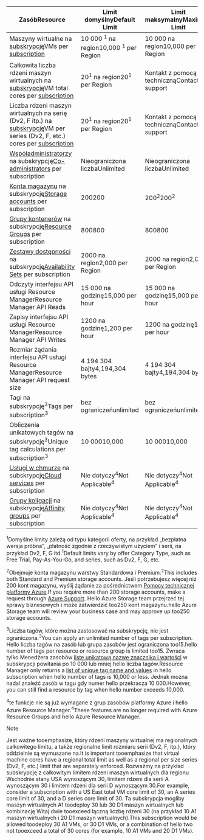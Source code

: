 | <span data-ttu-id="b8e04-101">Zasób</span><span class="sxs-lookup"><span data-stu-id="b8e04-101">Resource</span></span> | <span data-ttu-id="b8e04-102">Limit domyślny</span><span class="sxs-lookup"><span data-stu-id="b8e04-102">Default Limit</span></span> | <span data-ttu-id="b8e04-103">Limit maksymalny</span><span class="sxs-lookup"><span data-stu-id="b8e04-103">Maximum Limit</span></span> |
| --- | --- | --- |
| <span data-ttu-id="b8e04-104">Maszyny wirtualne na [subskrypcję](../articles/billing-buy-sign-up-azure-subscription.md)</span><span class="sxs-lookup"><span data-stu-id="b8e04-104">VMs per [subscription](../articles/billing-buy-sign-up-azure-subscription.md)</span></span> |<span data-ttu-id="b8e04-105">10 000 <sup>1</sup> na region</span><span class="sxs-lookup"><span data-stu-id="b8e04-105">10,000 <sup>1</sup> per Region</span></span> |<span data-ttu-id="b8e04-106">10 000 na region</span><span class="sxs-lookup"><span data-stu-id="b8e04-106">10,000 per Region</span></span> |
| <span data-ttu-id="b8e04-107">Całkowita liczba rdzeni maszyn wirtualnych na [subskrypcję](../articles/billing-buy-sign-up-azure-subscription.md)</span><span class="sxs-lookup"><span data-stu-id="b8e04-107">VM total cores per [subscription](../articles/billing-buy-sign-up-azure-subscription.md)</span></span> |<span data-ttu-id="b8e04-108">20<sup>1</sup> na region</span><span class="sxs-lookup"><span data-stu-id="b8e04-108">20<sup>1</sup> per Region</span></span> | <span data-ttu-id="b8e04-109">Kontakt z pomocą techniczną</span><span class="sxs-lookup"><span data-stu-id="b8e04-109">Contact support</span></span> |
| <span data-ttu-id="b8e04-110">Liczba rdzeni maszyn wirtualnych na serię (Dv2, F itp.) na [subskrypcję](../articles/billing-buy-sign-up-azure-subscription.md)</span><span class="sxs-lookup"><span data-stu-id="b8e04-110">VM per series (Dv2, F, etc.) cores per [subscription](../articles/billing-buy-sign-up-azure-subscription.md)</span></span> |<span data-ttu-id="b8e04-111">20<sup>1</sup> na region</span><span class="sxs-lookup"><span data-stu-id="b8e04-111">20<sup>1</sup> per Region</span></span> | <span data-ttu-id="b8e04-112">Kontakt z pomocą techniczną</span><span class="sxs-lookup"><span data-stu-id="b8e04-112">Contact support</span></span> |
| <span data-ttu-id="b8e04-113">[Współadministratorzy](../articles/billing-add-change-azure-subscription-administrator.md) na subskrypcję</span><span class="sxs-lookup"><span data-stu-id="b8e04-113">[Co-administrators](../articles/billing-add-change-azure-subscription-administrator.md) per subscription</span></span> |<span data-ttu-id="b8e04-114">Nieograniczona liczba</span><span class="sxs-lookup"><span data-stu-id="b8e04-114">Unlimited</span></span> |<span data-ttu-id="b8e04-115">Nieograniczona liczba</span><span class="sxs-lookup"><span data-stu-id="b8e04-115">Unlimited</span></span> |
| <span data-ttu-id="b8e04-116">[Konta magazynu](../articles/storage/common/storage-create-storage-account.md) na subskrypcję</span><span class="sxs-lookup"><span data-stu-id="b8e04-116">[Storage accounts](../articles/storage/common/storage-create-storage-account.md) per subscription</span></span> |<span data-ttu-id="b8e04-117">200</span><span class="sxs-lookup"><span data-stu-id="b8e04-117">200</span></span> |<span data-ttu-id="b8e04-118">200<sup>2</sup></span><span class="sxs-lookup"><span data-stu-id="b8e04-118">200<sup>2</sup></span></span> |
| <span data-ttu-id="b8e04-119">[Grupy kontenerów](../articles/azure-resource-manager/resource-group-overview.md) na subskrypcję</span><span class="sxs-lookup"><span data-stu-id="b8e04-119">[Resource Groups](../articles/azure-resource-manager/resource-group-overview.md) per subscription</span></span> |<span data-ttu-id="b8e04-120">800</span><span class="sxs-lookup"><span data-stu-id="b8e04-120">800</span></span> |<span data-ttu-id="b8e04-121">800</span><span class="sxs-lookup"><span data-stu-id="b8e04-121">800</span></span> |
| <span data-ttu-id="b8e04-122">[Zestawy dostępności](../articles/virtual-machines/windows/manage-availability.md#configure-multiple-virtual-machines-in-an-availability-set-for-redundancy) na subskrypcję</span><span class="sxs-lookup"><span data-stu-id="b8e04-122">[Availability Sets](../articles/virtual-machines/windows/manage-availability.md#configure-multiple-virtual-machines-in-an-availability-set-for-redundancy) per subscription</span></span> |<span data-ttu-id="b8e04-123">2000 na region</span><span class="sxs-lookup"><span data-stu-id="b8e04-123">2,000 per Region</span></span> |<span data-ttu-id="b8e04-124">2000 na region</span><span class="sxs-lookup"><span data-stu-id="b8e04-124">2,000 per Region</span></span> |
| <span data-ttu-id="b8e04-125">Odczyty interfejsu API usługi Resource Manager</span><span class="sxs-lookup"><span data-stu-id="b8e04-125">Resource Manager API Reads</span></span> |<span data-ttu-id="b8e04-126">15 000 na godzinę</span><span class="sxs-lookup"><span data-stu-id="b8e04-126">15,000 per hour</span></span> |<span data-ttu-id="b8e04-127">15 000 na godzinę</span><span class="sxs-lookup"><span data-stu-id="b8e04-127">15,000 per hour</span></span> |
| <span data-ttu-id="b8e04-128">Zapisy interfejsu API usługi Resource Manager</span><span class="sxs-lookup"><span data-stu-id="b8e04-128">Resource Manager API Writes</span></span> |<span data-ttu-id="b8e04-129">1200 na godzinę</span><span class="sxs-lookup"><span data-stu-id="b8e04-129">1,200 per hour</span></span> |<span data-ttu-id="b8e04-130">1200 na godzinę</span><span class="sxs-lookup"><span data-stu-id="b8e04-130">1,200 per hour</span></span> |
| <span data-ttu-id="b8e04-131">Rozmiar żądania interfejsu API usługi Resource Manager</span><span class="sxs-lookup"><span data-stu-id="b8e04-131">Resource Manager API request size</span></span> |<span data-ttu-id="b8e04-132">4 194 304 bajty</span><span class="sxs-lookup"><span data-stu-id="b8e04-132">4,194,304 bytes</span></span> |<span data-ttu-id="b8e04-133">4 194 304 bajty</span><span class="sxs-lookup"><span data-stu-id="b8e04-133">4,194,304 bytes</span></span> |
| <span data-ttu-id="b8e04-134">Tagi na subskrypcję<sup>3</sup></span><span class="sxs-lookup"><span data-stu-id="b8e04-134">Tags per subscription<sup>3</sup></span></span> |<span data-ttu-id="b8e04-135">bez ograniczeń</span><span class="sxs-lookup"><span data-stu-id="b8e04-135">unlimited</span></span> |<span data-ttu-id="b8e04-136">bez ograniczeń</span><span class="sxs-lookup"><span data-stu-id="b8e04-136">unlimited</span></span> |
| <span data-ttu-id="b8e04-137">Obliczenia unikatowych tagów na subskrypcję<sup>3</sup></span><span class="sxs-lookup"><span data-stu-id="b8e04-137">Unique tag calculations per subscription<sup>3</sup></span></span> | <span data-ttu-id="b8e04-138">10 000</span><span class="sxs-lookup"><span data-stu-id="b8e04-138">10,000</span></span> | <span data-ttu-id="b8e04-139">10 000</span><span class="sxs-lookup"><span data-stu-id="b8e04-139">10,000</span></span> |
| <span data-ttu-id="b8e04-140">[Usługi w chmurze](../articles/cloud-services/cloud-services-choose-me.md) na subskrypcję</span><span class="sxs-lookup"><span data-stu-id="b8e04-140">[Cloud services](../articles/cloud-services/cloud-services-choose-me.md) per subscription</span></span> |<span data-ttu-id="b8e04-141">Nie dotyczy<sup>4</sup></span><span class="sxs-lookup"><span data-stu-id="b8e04-141">Not Applicable<sup>4</sup></span></span> |<span data-ttu-id="b8e04-142">Nie dotyczy<sup>4</sup></span><span class="sxs-lookup"><span data-stu-id="b8e04-142">Not Applicable<sup>4</sup></span></span> |
| <span data-ttu-id="b8e04-143">[Grupy koligacji](../articles/virtual-network/virtual-networks-migrate-to-regional-vnet.md) na subskrypcję</span><span class="sxs-lookup"><span data-stu-id="b8e04-143">[Affinity groups](../articles/virtual-network/virtual-networks-migrate-to-regional-vnet.md) per subscription</span></span> |<span data-ttu-id="b8e04-144">Nie dotyczy<sup>4</sup></span><span class="sxs-lookup"><span data-stu-id="b8e04-144">Not Applicable<sup>4</sup></span></span> |<span data-ttu-id="b8e04-145">Nie dotyczy<sup>4</sup></span><span class="sxs-lookup"><span data-stu-id="b8e04-145">Not Applicable<sup>4</sup></span></span> |

<span data-ttu-id="b8e04-146"><sup>1</sup>Domyślne limity zależą od typu kategorii oferty, na przykład „bezpłatna wersja próbna”, „płatność zgodnie z rzeczywistym użyciem” i serii, na przykład Dv2, F, G itd.</span><span class="sxs-lookup"><span data-stu-id="b8e04-146"><sup>1</sup>Default limits vary by offer Category Type, such as Free Trial, Pay-As-You-Go, and series, such as Dv2, F, G, etc.</span></span>

<span data-ttu-id="b8e04-147"><sup>2</sup>Obejmuje konta magazynu warstwy Standardowa i Premium.</span><span class="sxs-lookup"><span data-stu-id="b8e04-147"><sup>2</sup>This includes both Standard and Premium storage accounts.</span></span> <span data-ttu-id="b8e04-148">Jeśli potrzebujesz więcej niż 200 kont magazynu, wyślij żądanie za pośrednictwem [Pomocy technicznej platformy Azure](https://azure.microsoft.com/support/faq/).</span><span class="sxs-lookup"><span data-stu-id="b8e04-148">If you require more than 200 storage accounts, make a request through [Azure Support](https://azure.microsoft.com/support/faq/).</span></span> <span data-ttu-id="b8e04-149">Hello Azure Storage team przejrzeć tej sprawy biznesowych i może zatwierdzić too250 kont magazynu.</span><span class="sxs-lookup"><span data-stu-id="b8e04-149">hello Azure Storage team will review your business case and may approve up too250 storage accounts.</span></span>

<span data-ttu-id="b8e04-150"><sup>3</sup>Liczba tagów, które można zastosować na subskrypcję, nie jest ograniczona.</span><span class="sxs-lookup"><span data-stu-id="b8e04-150"><sup>3</sup>You can apply an unlimited number of tags per subscription.</span></span> <span data-ttu-id="b8e04-151">Hello liczba tagów na zasób lub grupa zasobów jest ograniczona too15.</span><span class="sxs-lookup"><span data-stu-id="b8e04-151">hello number of tags per resource or resource group is limited too15.</span></span> <span data-ttu-id="b8e04-152">Zwraca tylko Menedżera zasobów [listę unikatową nazwę znacznika i wartości](/rest/api/resources/tags#Tags_List) w subskrypcji powitania po 10 000 lub mniej hello liczba tagów.</span><span class="sxs-lookup"><span data-stu-id="b8e04-152">Resource Manager only returns a [list of unique tag name and values](/rest/api/resources/tags#Tags_List) in hello subscription when hello number of tags is 10,000 or less.</span></span> <span data-ttu-id="b8e04-153">Jednak można nadal znaleźć zasób w tagu gdy numer hello przekracza 10 000.</span><span class="sxs-lookup"><span data-stu-id="b8e04-153">However, you can still find a resource by tag when hello number exceeds 10,000.</span></span>  

<span data-ttu-id="b8e04-154"><sup>4</sup>te funkcje nie są już wymagane z grup zasobów platformy Azure i hello Azure Resource Manager.</span><span class="sxs-lookup"><span data-stu-id="b8e04-154"><sup>4</sup>These features are no longer required with Azure Resource Groups and hello Azure Resource Manager.</span></span>

> [!NOTE]
> <span data-ttu-id="b8e04-155">Jest ważne tooemphasize, który rdzeni maszyny wirtualnej ma regionalnych całkowitego limitu, a także regionalne limit rozmiaru serii (Dv2, F, itp.), który oddzielnie są wymuszane na.</span><span class="sxs-lookup"><span data-stu-id="b8e04-155">It is important tooemphasize that virtual machine cores have a regional total limit as well as a regional per size series (Dv2, F, etc.) limit that are separately enforced.</span></span>  <span data-ttu-id="b8e04-156">Rozważmy na przykład subskrypcję z całkowitym limitem rdzeni maszyn wirtualnych dla regionu Wschodnie stany USA wynoszącym 30, limitem rdzeni dla serii A wynoszącym 30 i limitem rdzeni dla serii D wynoszącym 30.</span><span class="sxs-lookup"><span data-stu-id="b8e04-156">For example, consider a subscription with a US East total VM core limit of 30, an A series core limit of 30, and a D series core limit of 30.</span></span>  <span data-ttu-id="b8e04-157">Ta subskrypcja mogliby maszyn wirtualnych A1 toodeploy 30 lub 30 D1 maszyn wirtualnych lub kombinację Witaj dwie tooexceed łączną liczbę rdzeni 30 (na przykład 10 A1 maszyn wirtualnych i 20 D1 maszyn wirtualnych).</span><span class="sxs-lookup"><span data-stu-id="b8e04-157">This subscription would be allowed toodeploy 30 A1 VMs, or 30 D1 VMs, or a combination of hello two not tooexceed a total of 30 cores (for example, 10 A1 VMs and 20 D1 VMs).</span></span>  
> <!-- -->
> 
> 

